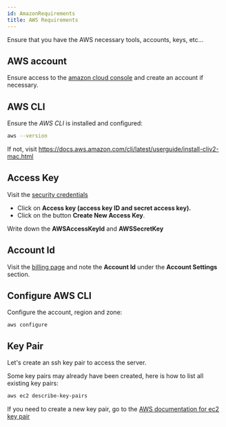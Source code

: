 ```yaml
---
id: AmazonRequirements
title: AWS Requirements
---
```


Ensure that you have the AWS necessary tools, accounts, keys, etc...

## AWS account

Ensure access to the [amazon cloud console](https://console.aws.amazon.com) and create an account if necessary.

## AWS CLI

Ensure the _AWS CLI_ is installed and configured:

```sh
aws --version
```

If not, visit https://docs.aws.amazon.com/cli/latest/userguide/install-cliv2-mac.html

## Access Key

Visit the [security credentials](https://console.aws.amazon.com/iam/home#/security_credentials)

- Click on **Access key (access key ID and secret access key).**
- Click on the button **Create New Access Key**.

Write down the **AWSAccessKeyId** and **AWSSecretKey**

## Account Id

Visit the [billing page](https://console.aws.amazon.com/billing/home?#/account) and note the **Account Id** under the **Account Settings** section.

## Configure AWS CLI

Configure the account, region and zone:

```
aws configure
```

## Key Pair

Let's create an ssh key pair to access the server.

Some key pairs may already have been created, here is how to list all existing key pairs:

```bash
aws ec2 describe-key-pairs
```

If you need to create a new key pair, go to the [AWS documentation for ec2 key pair](https://docs.aws.amazon.com/AWSEC2/latest/UserGuide/ec2-key-pairs.html)
